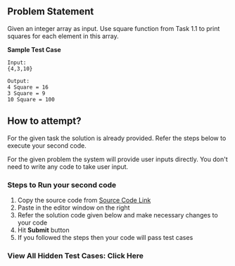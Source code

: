 ## Problem Statement
Given an integer array as input. Use square function from Task 1.1 to print squares 
for each element in this array.


**Sample Test Case**
```
Input:
{4,3,10}

Output:
4 Square = 16
3 Square = 9
10 Square = 100
```


## How to attempt?
For the given task the solution is already provided. Refer the steps below to execute your second code.

For the given problem the system will provide user inputs directly. You don't need to write any code to take user input.

### Steps to Run your second code
1. Copy the source code from [Source Code Link](https://raw.githubusercontent.com/Aartiarora22/Lab_assignments/main/P1/T3/Main.java)
2. Paste in the editor window on the right
3. Refer the solution code given below and make necessary changes to your code
4. Hit **Submit** button
5. If you followed the steps then your code will pass test cases

### View All Hidden Test Cases: Click Here
